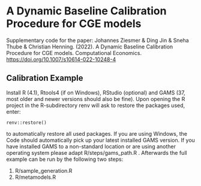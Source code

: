 # A Dynamic Baseline Calibration Procedure for CGE models

Supplementary code for the paper:
Johannes Ziesmer & Ding Jin & Sneha Thube & Christian Henning. (2022). A Dynamic Baseline Calibration Procedure for CGE models. Computational Economics. https://doi.org/10.1007/s10614-022-10248-4

## Calibration Example

Install R (4.1), Rtools4 (if on Windows), RStudio (optional) and GAMS (37, most older and newer versions should also be fine). Upon opening the R project in the R-subdirectory renv will ask to restore the packages used, enter:

    renv::restore()

to automatically restore all used packages. If you are using Windows, the Code should automatically pick up your latest installed GAMS version. If you have installed GAMS to a non-standard location or are using another operating system please adapt R/steps/gams_path.R . 
Afterwards the full example can be run by the following two steps:

1. R/sample_generation.R
2. R/metamodels.R
